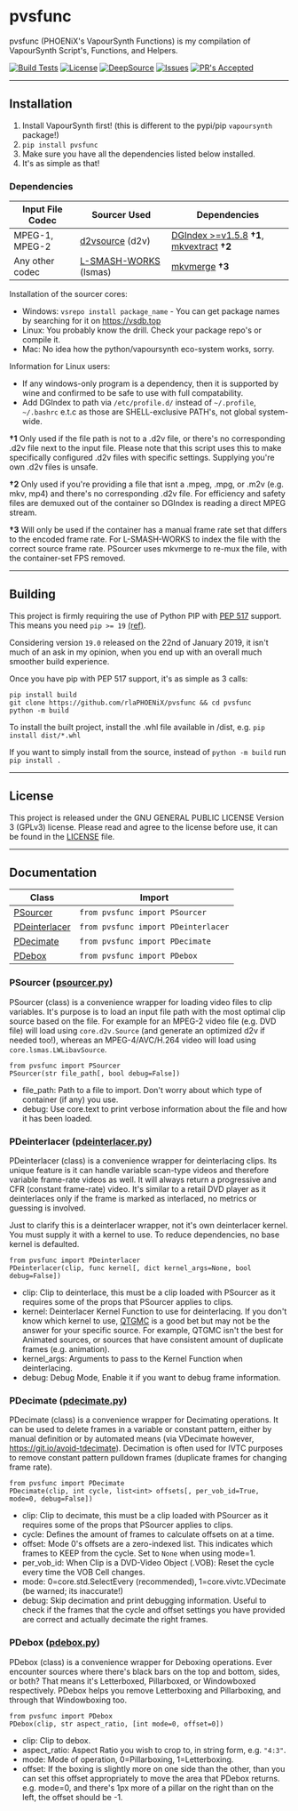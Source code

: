 # pvsfunc

pvsfunc (PHOENiX's VapourSynth Functions) is my compilation of VapourSynth Script's, Functions, and Helpers.

[![Build Tests](https://img.shields.io/github/workflow/status/rlaPHOENiX/pvsfunc/Version%20test?label=Python%203.5%2B%20builds)](https://github.com/rlaPHOENiX/pvsfunc/actions?query=workflow%3A%22Version+test%22)
[![License](https://img.shields.io/github/license/rlaPHOENiX/pvsfunc?style=flat)](https://github.com/rlaPHOENiX/pvsfunc/blob/master/LICENSE)
[![DeepSource](https://deepsource.io/gh/rlaPHOENiX/pvsfunc.svg/?label=active+issues&show_trend=true)](https://deepsource.io/gh/rlaPHOENiX/pvsfunc/?ref=repository-badge)
[![Issues](https://img.shields.io/github/issues/rlaPHOENiX/pvsfunc?style=flat)](https://github.com/rlaPHOENiX/pvsfunc/issues)
[![PR's Accepted](https://img.shields.io/badge/PRs-welcome-brightgreen.svg?style=flat)](https://makeapullrequest.com)

* * *

## Installation

1.  Install VapourSynth first! (this is different to the pypi/pip `vapoursynth` package!)
2.  `pip install pvsfunc`
3.  Make sure you have all the dependencies listed below installed.
4.  It's as simple as that!

### Dependencies

| Input File Codec | Sourcer Used                    | Dependencies                                             |
| ---------------- | ------------------------------- | -------------------------------------------------------- |
| MPEG-1, MPEG-2   | [d2vsource][d2vs] (d2v)         | [DGIndex >=v1.5.8][dg] **†1**, [mkvextract][mkvnix] **†2** |
| Any other codec  | [L-SMASH-WORKS][lsmash] (lsmas) | [mkvmerge][mkvnix] **†3**                                |

Installation of the sourcer cores:

-   Windows: `vsrepo install package_name` - You can get package names by searching for it on <https://vsdb.top>
-   Linux: You probably know the drill. Check your package repo's or compile it.
-   Mac: No idea how the python/vapoursynth eco-system works, sorry.

Information for Linux users:

-   If any windows-only program is a dependency, then it is supported by wine and confirmed to be safe to use with full compatability.
-   Add DGIndex to path via `/etc/profile.d/` instead of `~/.profile`, `~/.bashrc` e.t.c as those are SHELL-exclusive PATH's, not global system-wide.

**†1** Only used if the file path is not to a .d2v file, or there's no corresponding .d2v file next to the input file. Please note that this script uses this to make specifically configured .d2v files with specific settings. Supplying you're own .d2v files is unsafe.

**†2** Only used if you're providing a file that isnt a .mpeg, .mpg, or .m2v (e.g. mkv, mp4) and there's no corresponding .d2v file. For efficiency and safety files are demuxed out of the container so DGIndex is reading a direct MPEG stream.

**†3** Will only be used if the container has a manual frame rate set that differs to the encoded frame rate. For L-SMASH-WORKS to index the file with the correct source frame rate. PSourcer uses mkvmerge to re-mux the file, with the container-set FPS removed.

* * *

## Building

This project is firmly requiring the use of Python PIP with [PEP 517][pep517] support. This means you need `pip >= 19`
[(ref)][pip19].

Considering version `19.0` released on the 22nd of January 2019, it isn't much of an ask in my opinion, when you end up
with an overall much smoother build experience.

Once you have pip with PEP 517 support, it's as simple as 3 calls:

    pip install build
    git clone https://github.com/rlaPHOENiX/pvsfunc && cd pvsfunc
    python -m build

To install the built project, install the .whl file available in /dist, e.g. `pip install dist/*.whl`

If you want to simply install from the source, instead of `python -m build` run `pip install .`

[pep517]: https://www.python.org/dev/peps/pep-0517

[pip19]: https://pip.pypa.io/en/stable/news/#id415

* * *

## License

This project is released under the GNU GENERAL PUBLIC LICENSE Version 3 (GPLv3) license.
Please read and agree to the license before use, it can be found in the [LICENSE](LICENSE) file.

* * *

## Documentation

| Class                                           | Import                                            |
| ----------------------------------------------- | ------------------------------------------------- |
| [PSourcer](#psourcer-psourcerpy)                | `from pvsfunc import PSourcer`                    |
| [PDeinterlacer](#pdeinterlacer-pdeinterlacerpy) | `from pvsfunc import PDeinterlacer`               |
| [PDecimate](#pdecimate-pdecimatepy)             | `from pvsfunc import PDecimate`                   |
| [PDebox](#pdebox-pdeboxpy)                      | `from pvsfunc import PDebox`                      |

### PSourcer ([psourcer.py](/pvsfunc/psourcer.py))

PSourcer (class) is a convenience wrapper for loading video files to clip variables. It's purpose is to load an input file path with the most optimal clip source based on the file. For example for an MPEG-2 video file (e.g. DVD file) will load using `core.d2v.Source` (and generate an optimized d2v if needed too!), whereas an MPEG-4/AVC/H.264 video will load using `core.lsmas.LWLibavSource`.

`from pvsfunc import PSourcer`  
`PSourcer(str file_path[, bool debug=False])`

-   file_path: Path to a file to import. Don't worry about which type of container (if any) you use.
-   debug: Use core.text to print verbose information about the file and how it has been loaded.

### PDeinterlacer ([pdeinterlacer.py](/pvsfunc/pdeinterlacer.py))

PDeinterlacer (class) is a convenience wrapper for deinterlacing clips. Its unique feature is it can handle variable scan-type videos and therefore variable frame-rate videos as well. It will always return a progressive and CFR (constant frame-rate) video. It's similar to a retail DVD player as it deinterlaces only if the frame is marked as interlaced, no metrics or guessing is involved.

Just to clarify this is a deinterlacer wrapper, not it's own deinterlacer kernel. You must supply it with a kernel to use. To reduce dependencies, no base kernel is defaulted.

`from pvsfunc import PDeinterlacer`  
`PDeinterlacer(clip, func kernel[, dict kernel_args=None, bool debug=False])`

-   clip: Clip to deinterlace, this must be a clip loaded with PSourcer as it requires some of the props that PSourcer applies to clips.
-   kernel: Deinterlacer Kernel Function to use for deinterlacing. If you don't know which kernel to use, [QTGMC](http://avisynth.nl/index.php/QTGMC) is a good bet but may not be the answer for your specific source. For example, QTGMC isn't the best for Animated sources, or sources that have consistent amount of duplicate frames (e.g. animation).
-   kernel_args: Arguments to pass to the Kernel Function when deinterlacing.
-   debug: Debug Mode, Enable it if you want to debug frame information.

### PDecimate ([pdecimate.py](/pvsfunc/pdecimate.py))

PDecimate (class) is a convenience wrapper for Decimating operations. It can be used to delete frames in a variable or constant pattern, either by manual definition or by automated means (via VDecimate however, <https://git.io/avoid-tdecimate>). Decimation is often used for IVTC purposes to remove constant pattern pulldown frames (duplicate frames for changing frame rate).

`from pvsfunc import PDecimate`  
`PDecimate(clip, int cycle, list<int> offsets[, per_vob_id=True, mode=0, debug=False])`

-   clip: Clip to decimate, this must be a clip loaded with PSourcer as it requires some of the props that PSourcer applies to clips.
-   cycle: Defines the amount of frames to calculate offsets on at a time.
-   offset: Mode 0's offsets are a zero-indexed list. This indicates which frames to KEEP from the cycle. Set to `None` when using mode=1.
-   per_vob_id: When Clip is a DVD-Video Object (.VOB): Reset the cycle every time the VOB Cell changes.
-   mode: 0=core.std.SelectEvery (recommended), 1=core.vivtc.VDecimate (be warned; its inaccurate!)
-   debug: Skip decimation and print debugging information. Useful to check if the frames that the cycle and offset settings you have provided are correct and actually decimate the right frames.

### PDebox ([pdebox.py](/pvsfunc/pdebox.py))

PDebox (class) is a convenience wrapper for Deboxing operations. Ever encounter sources where there's black bars on the top and bottom, sides, or both? That means it's Letterboxed, Pillarboxed, or Windowboxed respectively. PDebox helps you remove Letterboxing and Pillarboxing, and through that Windowboxing too.

`from pvsfunc import PDebox`  
`PDebox(clip, str aspect_ratio, [int mode=0, offset=0])`

-   clip: Clip to debox.
-   aspect_ratio: Aspect Ratio you wish to crop to, in string form, e.g. `"4:3"`.
-   mode: Mode of operation, 0=Pillarboxing, 1=Letterboxing.
-   offset: If the boxing is slightly more on one side than the other, than you can set this offset appropriately to move the area that PDebox returns. e.g. mode=0, and there's 1px more of a pillar on the right than on the left, the offset should be -1.

[dg]: http://rationalqm.us/dgmpgdec/dgmpgdec.html

[mkvnix]: https://mkvtoolnix.download

[lsmash]: https://github.com/VFR-maniac/L-SMASH-Works

[d2vs]: https://github.com/dwbuiten/d2vsource
